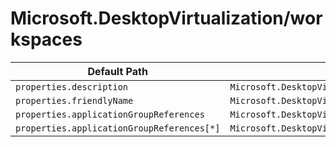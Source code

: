 # Microsoft.DesktopVirtualization/workspaces

| Default Path | Alias |
|---|---|
| `properties.description` | `Microsoft.DesktopVirtualization/workspaces/description` |
| `properties.friendlyName` | `Microsoft.DesktopVirtualization/workspaces/friendlyName` |
| `properties.applicationGroupReferences` | `Microsoft.DesktopVirtualization/workspaces/applicationGroupReferences` |
| `properties.applicationGroupReferences[*]` | `Microsoft.DesktopVirtualization/workspaces/applicationGroupReferences[*]` |


